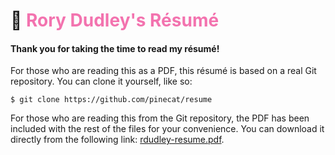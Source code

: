 # 📄 <span style="color:#f373af">Rory Dudley's Résumé</span>

#### Thank you for taking the time to read my résumé!

For those who are reading this as a PDF, this résumé is based on a real Git repository.  You can clone it yourself, like so:

```
$ git clone https://github.com/pinecat/resume
```

For those who are reading this from the Git repository, the PDF has been included with the rest of the files for your convenience.  You can download it directly from the following link: [rdudley-resume.pdf](https://github.com/pinecat/resume/raw/rory/rorydudley-resume.pdf).